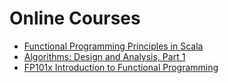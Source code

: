# Online Courses

- [Functional Programming Principles in Scala](https://class.coursera.org/progfun-005)
- [Algorithms: Design and Analysis, Part 1](https://class.coursera.org/algo-009)
- [FP101x Introduction to Functional Programming](https://courses.edx.org/courses/course-v1:DelftX+FP101x+3T2015/info)
 

